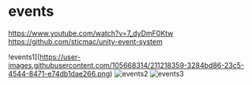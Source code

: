 # events

https://www.youtube.com/watch?v=7_dyDmF0Ktw
https://github.com/sticmac/unity-event-system

!events1](https://user-images.githubusercontent.com/105668314/211218359-3284bd86-23c5-4544-8471-e74db1dae266.png)
![events2](https://user-images.githubusercontent.com/105668314/211218360-5ff44a06-e085-41ad-aa17-3833ca8d5855.png)
![events3](https://user-images.githubusercontent.com/105668314/211218361-7c93197d-b8fe-409f-8e56-38f28bdd855f.png)
